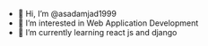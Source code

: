 - 👋 Hi, I’m @asadamjad1999
- 👀 I’m interested in Web Application Development 
- 🌱 I’m currently learning react js and django
